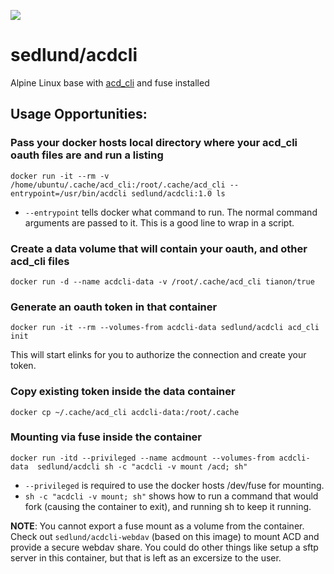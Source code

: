 [![](https://badge.imagelayers.io/sedlund/acdcli:latest.svg)](https://imagelayers.io/?images=sedlund/acdcli:latest 'Get your own badge on imagelayers.io')

# sedlund/acdcli

Alpine Linux base with [acd_cli](https://github.com/yadayada/acd_cli) and fuse installed

## Usage Opportunities:

### Pass your docker hosts local directory where your acd_cli oauth files are and run a listing

    docker run -it --rm -v /home/ubuntu/.cache/acd_cli:/root/.cache/acd_cli --entrypoint=/usr/bin/acdcli sedlund/acdcli:1.0 ls

* `--entrypoint` tells docker what command to run.  The normal command arguments are passed to it.  This is a good line to wrap in a script.

### Create a data volume that will contain your oauth, and other acd_cli files

    docker run -d --name acdcli-data -v /root/.cache/acd_cli tianon/true

### Generate an oauth token in that container

    docker run -it --rm --volumes-from acdcli-data sedlund/acdcli acd_cli init

This will start elinks for you to authorize the connection and create your token.

### Copy existing token inside the data container
    docker cp ~/.cache/acd_cli acdcli-data:/root/.cache

### Mounting via fuse inside the container

    docker run -itd --privileged --name acdmount --volumes-from acdcli-data  sedlund/acdcli sh -c "acdcli -v mount /acd; sh"

* `--privileged` is required to use the docker hosts /dev/fuse for mounting.
* `sh -c "acdcli -v mount; sh"` shows how to run a command that would fork (causing the container to exit), and running sh to keep it running.

**NOTE**: You cannot export a fuse mount as a volume from the container.  Check out `sedlund/acdcli-webdav` (based on this image) to mount ACD and provide a secure webdav share.  You could do other things like setup a sftp server in this container, but that is left as an excersize to the user.

